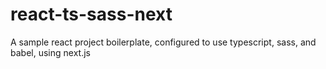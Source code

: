 # react-ts-sass-next

A sample react project boilerplate, configured to use typescript, sass, and babel, using next.js
